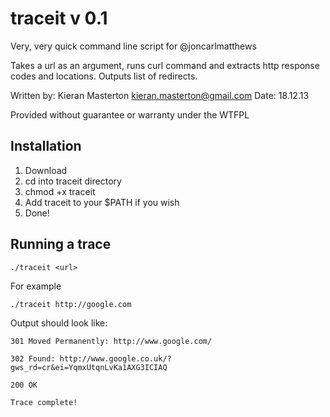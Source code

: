 # traceit v 0.1

Very, very quick command line script for @joncarlmatthews

Takes a url as an argument, runs curl command and extracts http response codes and locations. Outputs list of redirects.

Written by: Kieran Masterton <kieran.masterton@gmail.com> 
Date: 18.12.13

Provided without guarantee or warranty under the WTFPL 

## Installation

1. Download
2. cd into traceit directory
3. chmod +x traceit
4. Add traceit to your $PATH if you wish
5. Done!

## Running a trace

	./traceit <url>
	
For example

	./traceit http://google.com

Output should look like:
	
	301 Moved Permanently: http://www.google.com/
	
	302 Found: http://www.google.co.uk/?gws_rd=cr&ei=YqmxUtqnLvKa1AXG3ICIAQ
	
	200 OK
	
	Trace complete!